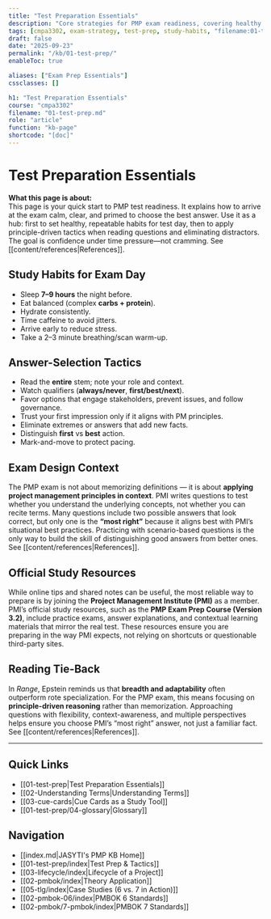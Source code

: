 ```yaml
---
title: "Test Preparation Essentials"
description: "Core strategies for PMP exam readiness, covering healthy habits, test-day tactics, and principle-driven decision-making."
tags: [cmpa3302, exam-strategy, test-prep, study-habits, "filename:01-test-prep.md"]
draft: false
date: "2025-09-23"
permalink: "/kb/01-test-prep/"
enableToc: true

aliases: ["Exam Prep Essentials"]
cssclasses: []

h1: "Test Preparation Essentials"
course: "cmpa3302"
filename: "01-test-prep.md"
role: "article"
function: "kb-page"
shortcode: "[doc]"
---
```


# Test Preparation Essentials

**What this page is about:**  
This page is your quick start to PMP test readiness. It explains how to arrive at the exam calm, clear, and primed to choose the best answer. Use it as a hub: first to set healthy, repeatable habits for test day, then to apply principle-driven tactics when reading questions and eliminating distractors. The goal is confidence under time pressure—not cramming. See [[content/references|References]].

## Study Habits for Exam Day
- Sleep **7–9 hours** the night before.  
- Eat balanced (complex **carbs + protein**).  
- Hydrate consistently.  
- Time caffeine to avoid jitters.  
- Arrive early to reduce stress.  
- Take a 2–3 minute breathing/scan warm-up.  

## Answer-Selection Tactics
- Read the **entire** stem; note your role and context.  
- Watch qualifiers (**always/never**, **first/best/next**).  
- Favor options that engage stakeholders, prevent issues, and follow governance.  
- Trust your first impression only if it aligns with PM principles.  
- Eliminate extremes or answers that add new facts.  
- Distinguish **first** vs **best** action.  
- Mark-and-move to protect pacing.  

## Exam Design Context

The PMP exam is not about memorizing definitions — it is about **applying project management principles in context**. PMI writes questions to test whether you understand the underlying concepts, not whether you can recite terms. Many questions include two possible answers that look correct, but only one is the **“most right”** because it aligns best with PMI’s situational best practices. Practicing with scenario-based questions is the only way to build the skill of distinguishing good answers from better ones. See [[content/references|References]].  

## Official Study Resources

While online tips and shared notes can be useful, the most reliable way to prepare is by joining the **Project Management Institute (PMI)** as a member. PMI’s official study resources, such as the **PMP Exam Prep Course (Version 3.2)**, include practice exams, answer explanations, and contextual learning materials that mirror the real test. These resources ensure you are preparing in the way PMI expects, not relying on shortcuts or questionable third-party sites.

## Reading Tie-Back
In *Range*, Epstein reminds us that **breadth and adaptability** often outperform rote specialization. For the PMP exam, this means focusing on **principle-driven reasoning** rather than memorization. Approaching questions with flexibility, context-awareness, and multiple perspectives helps ensure you choose PMI’s “most right” answer, not just a familiar fact. See [[content/references|References]].  

---
## Quick Links
- [[01-test-prep|Test Preparation Essentials]]
- [[02-Understanding Terms|Understanding Terms]]
- [[03-cue-cards|Cue Cards as a Study Tool]]
- [[01-test-prep/04-glossary|Glossary]]

## Navigation
- [[index.md|JASYTI's PMP KB Home]]
- [[01-test-prep/index|Test Prep & Tactics]]
- [[03-lifecycle/index|Lifecycle of a Project]]
- [[02-pmbok/index|Theory Application]]
- [[05-tlg/index|Case Studies (6 vs. 7 in Action)]]
- [[02-pmbok-06/index|PMBOK 6 Standards]]
- [[02-pmbok/7-pmbok/index|PMBOK 7 Standards]]
